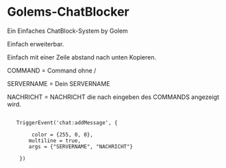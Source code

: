 # Golems-ChatBlocker
Ein Einfaches ChatBlock-System by Golem

Einfach erweiterbar.

Einfach mit einer Zeile abstand nach unten Kopieren.

COMMAND = Command ohne /

SERVERNAME = Dein SERVERNAME

NACHRICHT = NACHRICHT die nach eingeben des COMMANDS angezeigt wird.

```RegisterCommand('COMMAND', function ()

   TriggerEvent('chat:addMessage', {

        color = {255, 0, 0},
       multiline = true,
       args = {"SERVERNAME", "NACHRICHT"}

    })
